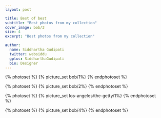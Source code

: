 ```yaml
---
layout: post

title: Best of best
subtitle: "Best photos from my collection"
cover_image: bob/3
size: 4
excerpt: "Best photos from my collection"

author:
  name: Siddhartha Gudipati
  twitter: websiddu
  gplus: SiddharthaGudipati
  bio: Designer
---
```



{% photoset %}
{% picture_set bob/1%}
{% endphotoset %}

{% photoset %}
{% picture_set bob/2%}
{% endphotoset %}


{% photoset %}
{% picture_set los-angeles/the-getty/1%}
{% endphotoset %}

{% photoset %}
{% picture_set bob/4%}
{% endphotoset %}





